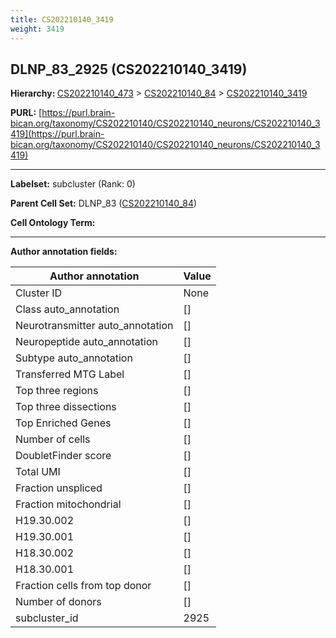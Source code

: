 ```yaml
---
title: CS202210140_3419
weight: 3419
---
```

## DLNP_83_2925 (CS202210140_3419)
<b>Hierarchy: </b>
[CS202210140_473](../CS202210140_473) >
[CS202210140_84](../CS202210140_84) >
[CS202210140_3419](../CS202210140_3419)

**PURL:** [https://purl.brain-bican.org/taxonomy/CS202210140/CS202210140_neurons/CS202210140_3419](https://purl.brain-bican.org/taxonomy/CS202210140/CS202210140_neurons/CS202210140_3419)

---


**Labelset:** subcluster (Rank: 0)

**Parent Cell Set:** DLNP_83 ([CS202210140_84](../CS202210140_84))



**Cell Ontology Term:** 

[MARKER GENES.]: #


---

[TRANSFERRED ANNOTATIONS.]: #


[AUTHOR ANNOTATION FIELDS.]: #


**Author annotation fields:**

| Author annotation | Value |
|-------------------|-------|
|Cluster ID|None|
|Class auto_annotation|[]|
|Neurotransmitter auto_annotation|[]|
|Neuropeptide auto_annotation|[]|
|Subtype auto_annotation|[]|
|Transferred MTG Label|[]|
|Top three regions|[]|
|Top three dissections|[]|
|Top Enriched Genes|[]|
|Number of cells|[]|
|DoubletFinder score|[]|
|Total UMI|[]|
|Fraction unspliced|[]|
|Fraction mitochondrial|[]|
|H19.30.002|[]|
|H19.30.001|[]|
|H18.30.002|[]|
|H18.30.001|[]|
|Fraction cells from top donor|[]|
|Number of donors|[]|
|subcluster_id|2925|
